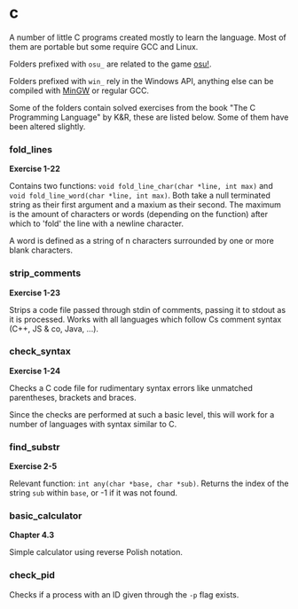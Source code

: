 # c

A number of little C programs created mostly to learn the language. Most of them are portable but some require GCC and Linux.

Folders prefixed with `osu_` are related to the game [osu!](osu.ppy.sh/).

Folders prefixed with `win_` rely in the Windows API, anything else can be compiled with [MinGW](http://mingw.org/) or regular GCC.

Some of the folders contain solved exercises from the book "The C Programming Language" by K&R, these are listed below. Some of them have been altered slightly.

### fold_lines

**Exercise 1-22**

Contains two functions: `void fold_line_char(char *line, int max)` and `void fold_line_word(char *line, int max)`. Both take a null terminated string as their first argument and a maxium as their second. The maximum is the amount of characters or words (depending on the function) after which to 'fold' the line with a newline character.

A word is defined as a string of n characters surrounded by one or more blank characters.

### strip_comments

**Exercise 1-23**

Strips a code file passed through stdin of comments, passing it to stdout as it is processed. Works with all languages which follow Cs comment syntax (C++, JS & co, Java, ...).

### check_syntax

**Exercise 1-24**

Checks a C code file for rudimentary syntax errors like unmatched parentheses, brackets and braces.

Since the checks are performed at such a basic level, this will work for a number of languages with syntax similar to C.

### find_substr

**Exercise 2-5**

Relevant function: `int any(char *base, char *sub)`. Returns the index of the string `sub` within `base`, or -1 if it was not found.

### basic_calculator

**Chapter 4.3**

Simple calculator using reverse Polish notation.

### check_pid

Checks if a process with an ID given through the `-p` flag exists.
